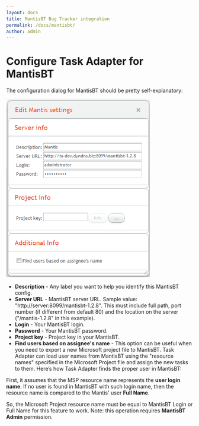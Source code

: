 ```yaml
---
layout: docs
title: MantisBT Bug Tracker integration
permalink: /docs/mantisbt/
author: admin
---
```


# Configure Task Adapter for MantisBT

The configuration dialog for MantisBT should be pretty self-explanatory:

<a href="/images/uploads/edit_mantis1.png"><img class="alignnone size-full wp-image-486" title="edit_mantis" src="/images/uploads/edit_mantis1.png"  width="388" height="480" /></a>

* **Description** - Any label you want to help you identify this MantisBT config.
* **Server URL** - MantisBT server URL. Sample value: "http://server:8099/mantisbt-1.2.8". This must include full path, port number (if different from default 80) and the location on the server ("/mantis-1.2.8" in this example).
* **Login** - Your MantisBT login.
* **Password** - Your MantisBT password.
* **Project key** - Project key in your MantisBT.
* **Find users based on assignee's name** - This option can be useful when you need to export a new Microsoft project file to MantisBT.
Task Adapter can load user names from MantisBT using the "resource names" specified in the Microsoft Project file and assign the new tasks to them. Here&rsquo;s how Task Adapter finds the proper user in MantisBT:

First, it assumes that the MSP resource name represents the **user login name**. If no user is found in MantisBT with such login name, then the resource name is compared to the Mantis' user **Full Name**.

So, the Microsoft Project resource name must be equal to MantisBT Login or Full Name for this feature to work.
Note: this operation requires **MantisBT Admin** permission.

